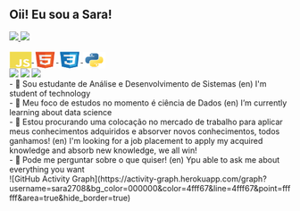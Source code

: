## Oii! Eu sou a Sara!

 <div>
  <a href="https://github.com/sara2708">
  <img height="180em" src="https://github-readme-stats.vercel.app/api?username=sara2708&show_icons=true&theme=dracula&include_all_commits=true&count_private=true"/>
  <img height="180em" src="https://github-readme-stats.vercel.app/api/top-langs/?username=sara2708&layout=compact&langs_count=16&theme=dracula"/>
<div>
<div style="display: inline_block"><br>
  <img align="center" alt="sara-Js" height="30" width="40" src="https://raw.githubusercontent.com/devicons/devicon/master/icons/javascript/javascript-plain.svg">
  <img align="center" alt="sara-HTML" height="30" width="40" src="https://raw.githubusercontent.com/devicons/devicon/master/icons/html5/html5-original.svg">
  <img align="center" alt="sara-CSS" height="30" width="40" src="https://raw.githubusercontent.com/devicons/devicon/master/icons/css3/css3-original.svg">
  <img align="center" alt="sara-Python" height="30" width="40" src="https://raw.githubusercontent.com/devicons/devicon/master/icons/python/python-original.svg">
</div>


<div> 
  <a href="https://instagram.com/sara.t.dev/" target="_blank"><img src="https://img.shields.io/badge/-Instagram-%23E4405F?style=for-the-badge&logo=instagram&logoColor=white" target="_blank"></a>
  <a href = "mailto: sara27082011@gmail.com"><img src="https://img.shields.io/badge/-Gmail-%23333?style=for-the-badge&logo=gmail&logoColor=white" target="_blank"></a>
  <a href="https://www.linkedin.com/in/saratavares2708" target="_blank"><img src="https://img.shields.io/badge/-LinkedIn-%230077B5?style=for-the-badge&logo=linkedin&logoColor=white" target="_blank"></a> 
 <br>
 - 🔭 Sou estudante de Análise e Desenvolvimento de Sistemas
      (en) I'm student of technology
 <br>
- 🌱 Meu foco de estudos no momento é ciência de Dados
      (en) I’m currently learning about data science
 <br>
- 🤔 Estou procurando uma colocação no mercado de trabalho para aplicar meus conhecimentos adquiridos e absorver novos conhecimentos, todos ganhamos!
      (en) I'm looking for a job placement to apply my acquired knowledge and absorb new knowledge, we all win!
 <br>
 - 💬 Pode me perguntar sobre o que quiser! 
      (en) Ypu able to ask me about everything you want
 <br>
![GitHub Activity Graph](https://activity-graph.herokuapp.com/graph?username=sara2708&bg_color=000000&color=4fff67&line=4fff67&point=ffffff&area=true&hide_border=true)  

</div>

<!--
**sara2708/sara2708** is a ✨ _special_ ✨ repository because its `README.md` (this file) appears on your GitHub profile.

Here are some ideas to get you started:

- 🔭 I’m currently working on ...
- 🌱 I’m currently learning ...
- 👯 I’m looking to collaborate on ...
- 🤔 I’m looking for help with ...
- 💬 Ask me about ...
- 📫 How to reach me: ...
- 😄 Pronouns: ...
- ⚡ Fun fact: ...
-->
